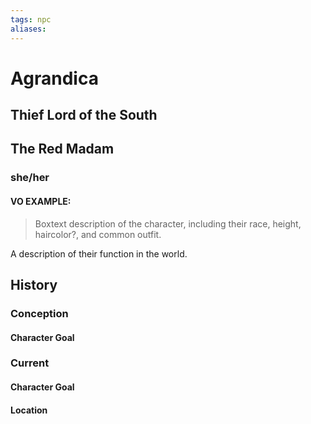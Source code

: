 ```yaml
---
tags: npc
aliases:
---
```

# Agrandica
## Thief Lord of the South
## The Red Madam
### she/her
#### VO EXAMPLE:

> Boxtext description of the character, including their race, height, haircolor?, and common outfit.

A description of their function in the world.
## History
### Conception
#### Character Goal
### Current
#### Character Goal
#### Location